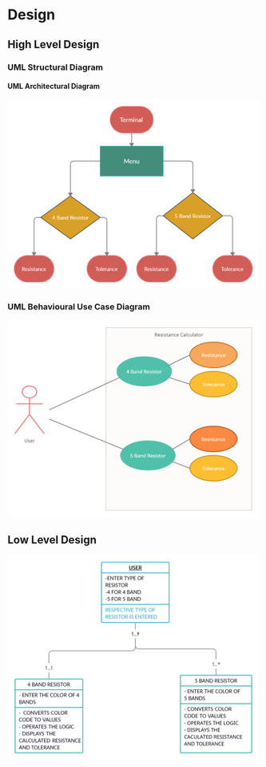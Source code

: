# Design

## High Level Design 

### UML Structural Diagram
#### UML Architectural Diagram
![HighLevelStructuralDiagram](https://github.com/Ayush1146/Mini_Project/blob/bd167d6971fe9d4c89151034b98033cf7e49ae80/2_Architecture/behavior%20Diagrams/Untitled%20Workspace.jpg)

### UML Behavioural Use Case Diagram
![HighLevelBehaviouralDiagram](https://github.com/Ayush1146/Mini_Project/blob/bd167d6971fe9d4c89151034b98033cf7e49ae80/2_Architecture/structure%20Diagrams/Untitled%20Workspace%20(1).jpg)

## Low Level Design

![LowLevelBehaviouralDiagram](https://github.com/Ayush1146/Mini_Project/blob/aeae403e89d7fde83a94a88366a0fdbaf44d58aa/2_Architecture/structure%20Diagrams/LOW%20LEVEL.png)
